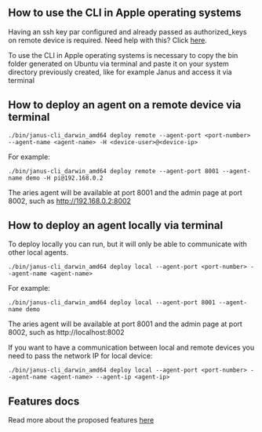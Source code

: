 ## How to use the CLI in Apple operating systems

Having an ssh key par configured and already passed as authorized_keys on remote device is required. Need help with this? Click [here](https://phoenixnap.com/kb/ssh-with-key).

To use the CLI in Apple operating systems is necessary to copy the bin folder generated on Ubuntu via terminal and paste it on your system directory previously created, like for example Janus and access it via terminal

## How to deploy an agent on a remote device via terminal

```
./bin/janus-cli_darwin_amd64 deploy remote --agent-port <port-number> --agent-name <agent-name> -H <device-user>@<device-ip>
```

For example:

```
./bin/janus-cli_darwin_amd64 deploy remote --agent-port 8001 --agent-name demo -H pi@192.168.0.2
```

The aries agent will be available at port 8001 and the admin page at port 8002, such as http://192.168.0.2:8002

## How to deploy an agent locally via terminal

To deploy locally you can run, but it will only be able to communicate with other local agents.

```
./bin/janus-cli_darwin_amd64 deploy local --agent-port <port-number> --agent-name <agent-name>
```

For example:

```
./bin/janus-cli_darwin_amd64 deploy local --agent-port 8001 --agent-name demo
```

The aries agent will be available at port 8001 and the admin page at port 8002, such as http://localhost:8002

If you want to have a communication between local and remote devices you need to pass the network IP for local device:

```
./bin/janus-cli_darwin_amd64 deploy local --agent-port <port-number> --agent-name <agent-name> --agent-ip <agent-ip>
```

## Features docs

Read more about the proposed features [here](./docs/readme.md)
